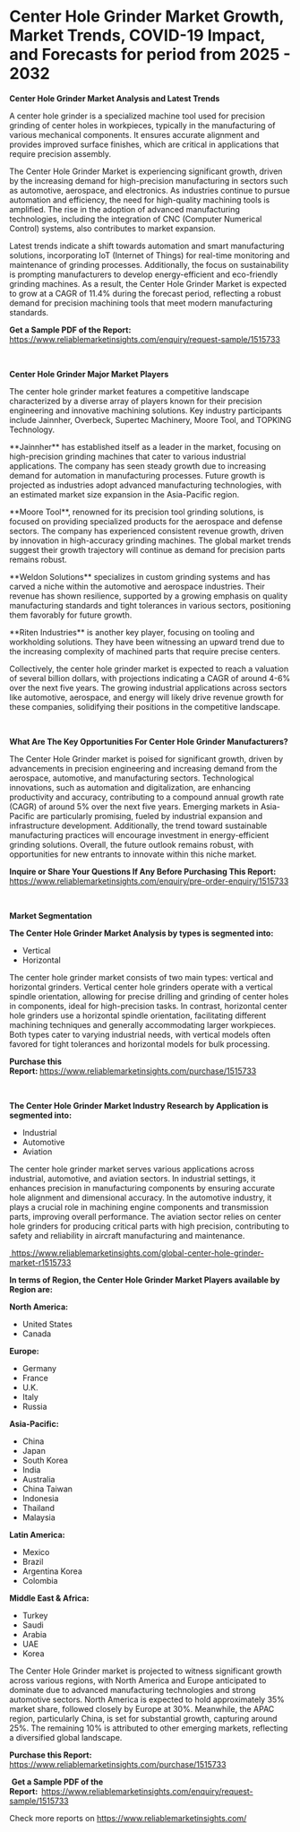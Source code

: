 <p><h1>Center Hole Grinder Market Growth, Market Trends, COVID-19 Impact, and Forecasts for period from 2025 - 2032</h1></p><p><strong>Center Hole Grinder Market Analysis and Latest Trends</strong></p>
<p><p>A center hole grinder is a specialized machine tool used for precision grinding of center holes in workpieces, typically in the manufacturing of various mechanical components. It ensures accurate alignment and provides improved surface finishes, which are critical in applications that require precision assembly.</p><p>The Center Hole Grinder Market is experiencing significant growth, driven by the increasing demand for high-precision manufacturing in sectors such as automotive, aerospace, and electronics. As industries continue to pursue automation and efficiency, the need for high-quality machining tools is amplified. The rise in the adoption of advanced manufacturing technologies, including the integration of CNC (Computer Numerical Control) systems, also contributes to market expansion.</p><p>Latest trends indicate a shift towards automation and smart manufacturing solutions, incorporating IoT (Internet of Things) for real-time monitoring and maintenance of grinding processes. Additionally, the focus on sustainability is prompting manufacturers to develop energy-efficient and eco-friendly grinding machines. As a result, the Center Hole Grinder Market is expected to grow at a CAGR of 11.4% during the forecast period, reflecting a robust demand for precision machining tools that meet modern manufacturing standards.</p></p>
<p><strong>Get a Sample PDF of the Report:&nbsp;</strong> <a href="https://www.reliablemarketinsights.com/enquiry/request-sample/1515733?utm_campaign=3204&utm_medium=2&utm_source=Github&utm_content=ia&utm_term=11042025&utm_id=center-hole-grinder">https://www.reliablemarketinsights.com/enquiry/request-sample/1515733</a></p>
<p>&nbsp;</p>
<p><strong>Center Hole Grinder Major Market Players</strong></p>
<p><p>The center hole grinder market features a competitive landscape characterized by a diverse array of players known for their precision engineering and innovative machining solutions. Key industry participants include Jainnher, Overbeck, Supertec Machinery, Moore Tool, and TOPKING Technology.</p><p>**Jainnher** has established itself as a leader in the market, focusing on high-precision grinding machines that cater to various industrial applications. The company has seen steady growth due to increasing demand for automation in manufacturing processes. Future growth is projected as industries adopt advanced manufacturing technologies, with an estimated market size expansion in the Asia-Pacific region.</p><p>**Moore Tool**, renowned for its precision tool grinding solutions, is focused on providing specialized products for the aerospace and defense sectors. The company has experienced consistent revenue growth, driven by innovation in high-accuracy grinding machines. The global market trends suggest their growth trajectory will continue as demand for precision parts remains robust.</p><p>**Weldon Solutions** specializes in custom grinding systems and has carved a niche within the automotive and aerospace industries. Their revenue has shown resilience, supported by a growing emphasis on quality manufacturing standards and tight tolerances in various sectors, positioning them favorably for future growth.</p><p>**Riten Industries** is another key player, focusing on tooling and workholding solutions. They have been witnessing an upward trend due to the increasing complexity of machined parts that require precise centers. </p><p>Collectively, the center hole grinder market is expected to reach a valuation of several billion dollars, with projections indicating a CAGR of around 4-6% over the next five years. The growing industrial applications across sectors like automotive, aerospace, and energy will likely drive revenue growth for these companies, solidifying their positions in the competitive landscape.</p></p>
<p>&nbsp;</p>
<p><strong>What Are The Key Opportunities For Center Hole Grinder Manufacturers?</strong></p>
<p><p>The Center Hole Grinder market is poised for significant growth, driven by advancements in precision engineering and increasing demand from the aerospace, automotive, and manufacturing sectors. Technological innovations, such as automation and digitalization, are enhancing productivity and accuracy, contributing to a compound annual growth rate (CAGR) of around 5% over the next five years. Emerging markets in Asia-Pacific are particularly promising, fueled by industrial expansion and infrastructure development. Additionally, the trend toward sustainable manufacturing practices will encourage investment in energy-efficient grinding solutions. Overall, the future outlook remains robust, with opportunities for new entrants to innovate within this niche market.</p></p>
<p><strong>Inquire or Share Your Questions If Any Before Purchasing This Report:</strong> <a href="https://www.reliablemarketinsights.com/enquiry/pre-order-enquiry/1515733?utm_campaign=3204&utm_medium=2&utm_source=Github&utm_content=ia&utm_term=11042025&utm_id=center-hole-grinder">https://www.reliablemarketinsights.com/enquiry/pre-order-enquiry/1515733</a></p>
<p>&nbsp;</p>
<p><strong>Market Segmentation</strong></p>
<p><strong>The Center Hole Grinder Market Analysis by types is segmented into:</strong></p>
<p><ul><li>Vertical</li><li>Horizontal</li></ul></p>
<p><p>The center hole grinder market consists of two main types: vertical and horizontal grinders. Vertical center hole grinders operate with a vertical spindle orientation, allowing for precise drilling and grinding of center holes in components, ideal for high-precision tasks. In contrast, horizontal center hole grinders use a horizontal spindle orientation, facilitating different machining techniques and generally accommodating larger workpieces. Both types cater to varying industrial needs, with vertical models often favored for tight tolerances and horizontal models for bulk processing.</p></p>
<p><strong>Purchase this Report:&nbsp;</strong><a href="https://www.reliablemarketinsights.com/purchase/1515733?utm_campaign=3204&utm_medium=2&utm_source=Github&utm_content=ia&utm_term=11042025&utm_id=center-hole-grinder">https://www.reliablemarketinsights.com/purchase/1515733</a></p>
<p>&nbsp;</p>
<p><strong>The Center Hole Grinder Market Industry Research by Application is segmented into:</strong></p>
<p><ul><li>Industrial</li><li>Automotive</li><li>Aviation</li></ul></p>
<p><p>The center hole grinder market serves various applications across industrial, automotive, and aviation sectors. In industrial settings, it enhances precision in manufacturing components by ensuring accurate hole alignment and dimensional accuracy. In the automotive industry, it plays a crucial role in machining engine components and transmission parts, improving overall performance. The aviation sector relies on center hole grinders for producing critical parts with high precision, contributing to safety and reliability in aircraft manufacturing and maintenance.</p></p>
<p><a href="https://www.reliablemarketinsights.com/global-center-hole-grinder-market-r1515733?utm_campaign=3204&utm_medium=2&utm_source=Github&utm_content=ia&utm_term=11042025&utm_id=center-hole-grinder">&nbsp;https://www.reliablemarketinsights.com/global-center-hole-grinder-market-r1515733</a></p>
<p><strong>In terms of Region, the Center Hole Grinder Market Players available by Region are:</strong></p>
<p>
    <p> <strong> North America: </strong>
        <ul>
            <li>United States</li>
            <li>Canada</li>
        </ul>
        </p> 
    <p> <strong> Europe: </strong>
        <ul>
            <li>Germany</li>
            <li>France</li>
            <li>U.K.</li>
            <li>Italy</li>
            <li>Russia</li>
        </ul>
        </p> 
    <p> <strong> Asia-Pacific: </strong>
        <ul>
            <li>China</li>
            <li>Japan</li>
            <li>South Korea</li>
            <li>India</li>
            <li>Australia</li>
            <li>China Taiwan</li>
            <li>Indonesia</li>
            <li>Thailand</li>
            <li>Malaysia</li>
        </ul>
        </p> 
    <p> <strong> Latin America: </strong>
        <ul>
            <li>Mexico</li>
            <li>Brazil</li>
            <li>Argentina Korea</li>
            <li>Colombia</li>
        </ul>
        </p> 
    <p> <strong> Middle East & Africa: </strong>
        <ul>
            <li>Turkey</li>
            <li>Saudi</li>
            <li>Arabia</li>
            <li>UAE</li>
            <li>Korea</li>
        </ul>
    </p>
    </p>
<p><p>The Center Hole Grinder market is projected to witness significant growth across various regions, with North America and Europe anticipated to dominate due to advanced manufacturing technologies and strong automotive sectors. North America is expected to hold approximately 35% market share, followed closely by Europe at 30%. Meanwhile, the APAC region, particularly China, is set for substantial growth, capturing around 25%. The remaining 10% is attributed to other emerging markets, reflecting a diversified global landscape.</p></p>
<p><strong>Purchase this Report: </strong><a href="https://www.reliablemarketinsights.com/purchase/1515733?utm_campaign=3204&utm_medium=2&utm_source=Github&utm_content=ia&utm_term=11042025&utm_id=center-hole-grinder">https://www.reliablemarketinsights.com/purchase/1515733</a></p>
<p>&nbsp;<strong>Get a Sample PDF of the Report:&nbsp;&nbsp;</strong><a href="https://www.reliablemarketinsights.com/enquiry/request-sample/1515733?utm_campaign=3204&utm_medium=2&utm_source=Github&utm_content=ia&utm_term=11042025&utm_id=center-hole-grinder">https://www.reliablemarketinsights.com/enquiry/request-sample/1515733</a></p>
<p><strong></strong></p>
<p>Check more reports on <a href="https://www.reliablemarketinsights.com/?utm_campaign=3204&utm_medium=2&utm_source=Github&utm_content=ia&utm_term=11042025&utm_id=center-hole-grinder">https://www.reliablemarketinsights.com/</a></p>